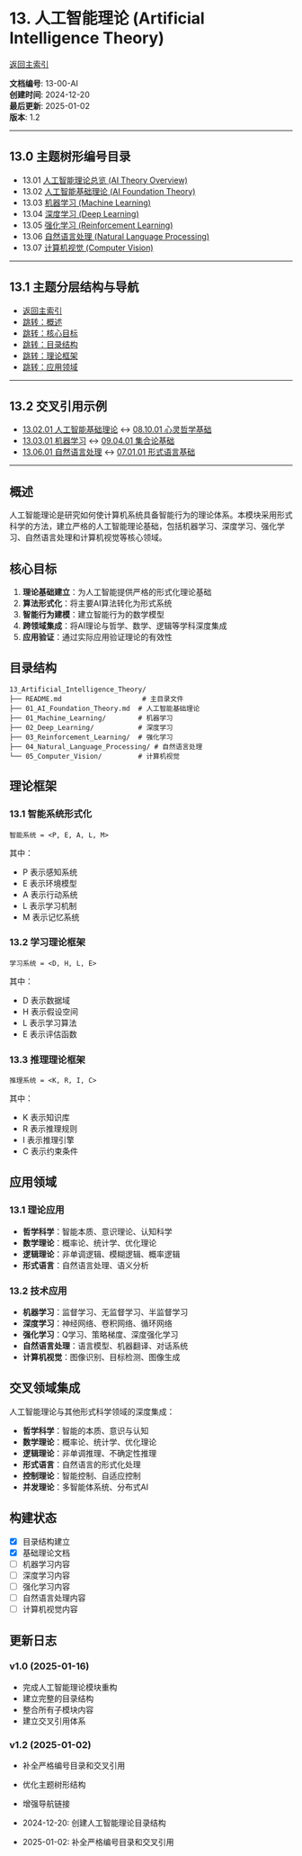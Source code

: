 # 13. 人工智能理论 (Artificial Intelligence Theory)
[返回主索引](../00_Master_Index/00_主索引-形式科学体系.md)

**文档编号**: 13-00-AI  
**创建时间**: 2024-12-20  
**最后更新**: 2025-01-02  
**版本**: 1.2

---

## 13.0 主题树形编号目录

- 13.01 [人工智能理论总览 (AI Theory Overview)](./README.md)
- 13.02 [人工智能基础理论 (AI Foundation Theory)](./01_AI_Foundation_Theory.md)
- 13.03 [机器学习 (Machine Learning)](./01_Machine_Learning/)
- 13.04 [深度学习 (Deep Learning)](./02_Deep_Learning/)
- 13.05 [强化学习 (Reinforcement Learning)](./03_Reinforcement_Learning/)
- 13.06 [自然语言处理 (Natural Language Processing)](./04_Natural_Language_Processing/)
- 13.07 [计算机视觉 (Computer Vision)](./05_Computer_Vision/)

---

## 13.1 主题分层结构与导航

- [返回主索引](../00_Master_Index/00_主索引-形式科学体系.md)
- [跳转：概述](#概述)
- [跳转：核心目标](#核心目标)
- [跳转：目录结构](#目录结构)
- [跳转：理论框架](#理论框架)
- [跳转：应用领域](#应用领域)

---

## 13.2 交叉引用示例

- [13.02.01 人工智能基础理论](./01_AI_Foundation_Theory.md) ↔ [08.10.01 心灵哲学基础](../08_Philosophy_Science/07_Philosophy_of_Mind/01_Mind_Body_Problem.md)
- [13.03.01 机器学习](./01_Machine_Learning/) ↔ [09.04.01 集合论基础](../09_Mathematics/01_Set_Theory/)
- [13.06.01 自然语言处理](./04_Natural_Language_Processing/) ↔ [07.01.01 形式语言基础](../07_Formal_Language/01_Formal_Language_Foundations.md)

---

## 概述

人工智能理论是研究如何使计算机系统具备智能行为的理论体系。本模块采用形式科学的方法，建立严格的人工智能理论基础，包括机器学习、深度学习、强化学习、自然语言处理和计算机视觉等核心领域。

## 核心目标

1. **理论基础建立**：为人工智能提供严格的形式化理论基础
2. **算法形式化**：将主要AI算法转化为形式系统
3. **智能行为建模**：建立智能行为的数学模型
4. **跨领域集成**：将AI理论与哲学、数学、逻辑等学科深度集成
5. **应用验证**：通过实际应用验证理论的有效性

## 目录结构

```text
13_Artificial_Intelligence_Theory/
├── README.md                    # 主目录文件
├── 01_AI_Foundation_Theory.md  # 人工智能基础理论
├── 01_Machine_Learning/        # 机器学习
├── 02_Deep_Learning/           # 深度学习
├── 03_Reinforcement_Learning/  # 强化学习
├── 04_Natural_Language_Processing/ # 自然语言处理
└── 05_Computer_Vision/         # 计算机视觉
```

## 理论框架

### 13.1 智能系统形式化

```text
智能系统 = <P, E, A, L, M>
```

其中：

- P 表示感知系统
- E 表示环境模型
- A 表示行动系统
- L 表示学习机制
- M 表示记忆系统

### 13.2 学习理论框架

```text
学习系统 = <D, H, L, E>
```

其中：

- D 表示数据域
- H 表示假设空间
- L 表示学习算法
- E 表示评估函数

### 13.3 推理理论框架

```text
推理系统 = <K, R, I, C>
```

其中：

- K 表示知识库
- R 表示推理规则
- I 表示推理引擎
- C 表示约束条件

## 应用领域

### 13.1 理论应用

- **哲学科学**：智能本质、意识理论、认知科学
- **数学理论**：概率论、统计学、优化理论
- **逻辑理论**：非单调逻辑、模糊逻辑、概率逻辑
- **形式语言**：自然语言处理、语义分析

### 13.2 技术应用

- **机器学习**：监督学习、无监督学习、半监督学习
- **深度学习**：神经网络、卷积网络、循环网络
- **强化学习**：Q学习、策略梯度、深度强化学习
- **自然语言处理**：语言模型、机器翻译、对话系统
- **计算机视觉**：图像识别、目标检测、图像生成

## 交叉领域集成

人工智能理论与其他形式科学领域的深度集成：

- **哲学科学**：智能的本质、意识与认知
- **数学理论**：概率论、统计学、优化理论
- **逻辑理论**：非单调推理、不确定性推理
- **形式语言**：自然语言的形式化处理
- **控制理论**：智能控制、自适应控制
- **并发理论**：多智能体系统、分布式AI

## 构建状态

- [x] 目录结构建立
- [x] 基础理论文档
- [ ] 机器学习内容
- [ ] 深度学习内容
- [ ] 强化学习内容
- [ ] 自然语言处理内容
- [ ] 计算机视觉内容

## 更新日志

### v1.0 (2025-01-16)

- 完成人工智能理论模块重构
- 建立完整的目录结构
- 整合所有子模块内容
- 建立交叉引用体系

### v1.2 (2025-01-02)

- 补全严格编号目录和交叉引用
- 优化主题树形结构
- 增强导航链接

- 2024-12-20: 创建人工智能理论目录结构
- 2025-01-02: 补全严格编号目录和交叉引用
